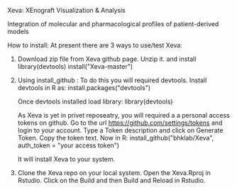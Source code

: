 Xeva: XEnograft Visualization & Analysis

Integration of molecular and pharmacological profiles of patient-derived models

How to install: At present there are 3 ways to use/test Xeva:

1. Download zip file from Xeva github page. Unzip it. and install 
    library(devtools)
    install("Xeva-master")

2. Using install_github : To do this you will required devtools. Install devtools in R as:
    install.packages("devtools") 
    
    Once devtools installed load library:
    library(devtools)
    
    As Xeva is yet in privet reposeatry, you will required a a personal access tokens on github. 
    Go to the url https://github.com/settings/tokens and login to your account. Type a Token description
    and click on Generate Token. Copy the token text.
    Now in R:
    install_github("bhklab/Xeva", auth_token = "your access token")
    
    It will install Xeva to your system. 


3. Clone the Xeva repo on your local system. Open the Xeva.Rproj in Rstudio. Click on the Build and then Build and Reload in Rstudio.


